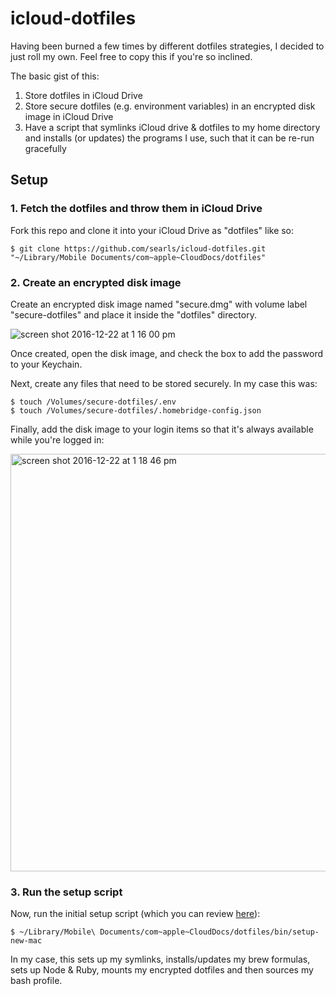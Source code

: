 # icloud-dotfiles

Having been burned a few times by different dotfiles strategies, I decided to
just roll my own. Feel free to copy this if you're so inclined.

The basic gist of this:

1. Store dotfiles in iCloud Drive
2. Store secure dotfiles (e.g. environment variables) in an encrypted disk image
   in iCloud Drive
3. Have a script that symlinks iCloud drive & dotfiles to my home directory and
    installs (or updates) the programs I use, such that it can be re-run gracefully

## Setup

### 1. Fetch the dotfiles and throw them in iCloud Drive

Fork this repo and clone it into your iCloud Drive as "dotfiles" like so:

```
$ git clone https://github.com/searls/icloud-dotfiles.git "~/Library/Mobile Documents/com~apple~CloudDocs/dotfiles"
```

### 2. Create an encrypted disk image

Create an encrypted disk image named "secure.dmg" with volume label
"secure-dotfiles" and place it inside the "dotfiles" directory.

![screen shot 2016-12-22 at 1 16 00 pm](https://cloud.githubusercontent.com/assets/79303/21435652/eff8ddcc-c848-11e6-9214-e010f718a24f.png)

Once created, open the disk image, and check the box to add the password to your
Keychain.

Next, create any files that need to be stored securely. In my case this was:

```
$ touch /Volumes/secure-dotfiles/.env
$ touch /Volumes/secure-dotfiles/.homebridge-config.json
```

Finally, add the disk image to your login items so that it's always available
while you're logged in:

<img width="668" alt="screen shot 2016-12-22 at 1 18 46 pm" src="https://cloud.githubusercontent.com/assets/79303/21435696/2f2621a8-c849-11e6-991a-cda9edff1c9c.png">

### 3. Run the setup script

Now, run the initial setup script (which you can review
[here](https://github.com/searls/icloud-dotfiles/blob/master/bin/setup-new-mac)):

```
$ ~/Library/Mobile\ Documents/com~apple~CloudDocs/dotfiles/bin/setup-new-mac
```

In my case, this sets up my symlinks, installs/updates my brew formulas,
sets up Node & Ruby, mounts my encrypted dotfiles and then sources my bash
profile.

